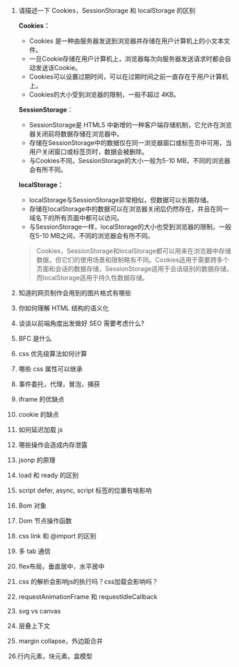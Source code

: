 1. 请描述一下 Cookies，SessionStorage 和 localStorage 的区别

   **Cookies：**

   - Cookies 是一种由服务器发送到浏览器并存储在用户计算机上的小文本文件。
   - 一旦Cookie存储在用户计算机上，浏览器每次向服务器发送请求时都会自动发送该Cookie。
   - Cookies可以设置过期时间，可以在过期时间之前一直存在于用户计算机上。
   - Cookies的大小受到浏览器的限制，一般不超过 4KB。

   **SessionStorage**：

   - SessionStorage是 HTML5 中新增的一种客户端存储机制，它允许在浏览器关闭前将数据存储在浏览器中。
   - 存储在SessionStorage中的数据仅在同一浏览器窗口或标签页中可用，当用户关闭窗口或标签页时，数据会被删除。
   - 与Cookies不同，SessionStorage的大小一般为5-10 MB，不同的浏览器会有所不同。

   **localStorage：**

   - localStorage与SessionStorage非常相似，但数据可以长期存储。
   - 存储在localStorage中的数据可以在浏览器关闭后仍然存在，并且在同一域名下的所有页面中都可以访问。
   - 与SessionStorage一样，localStorage的大小也受到浏览器的限制，一般在5-10 MB之间，不同的浏览器会有所不同。

   > Cookies，SessionStorage和localStorage都可以用来在浏览器中存储数据，但它们的使用场景和限制略有不同。Cookies适用于需要跨多个页面和会话的数据存储，SessionStorage适用于会话级别的数据存储，而localStorage适用于持久性数据存储。

2. 知道的网页制作会用到的图片格式有哪些

3. 你如何理解 HTML 结构的语义化

4. 谈谈以前端角度出发做好 SEO 需要考虑什么?

5. BFC 是什么

6. css 优先级算法如何计算

7. 哪些 css 属性可以继承

8. 事件委托，代理，冒泡，捕获

9. iframe 的优缺点

10. cookie 的缺点

11. 如何延迟加载 js

12. 哪些操作会造成内存泄露

13. jsonp 的原理

14. load 和 ready 的区别

15. script defer, async, script 标签的位置有啥影响

16. Bom 对象

17. Dom 节点操作函数

18. css link 和 @import 的区别

19. 多 tab 通信

20. flex布局，垂直居中，水平居中

21. css 的解析会影响js的执行吗？css加载会影响吗？

22. requestAnimationFrame 和 requestIdleCallback

23. svg vs canvas

24. 层叠上下文

25. margin collapse，外边距合并

26.行内元素，块元素，盒模型

